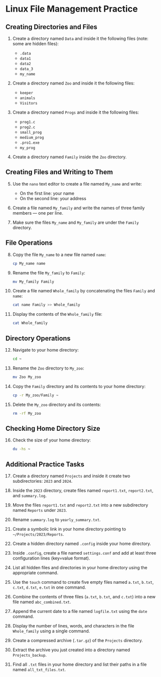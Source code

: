 # Linux File Management Practice

## Creating Directories and Files

1. Create a directory named `Data` and inside it the following files (note: some are hidden files):
   - `.data`
   - `data1`
   - `data2`
   - `data_3`
   - `my_name`

2. Create a directory named `Zoo` and inside it the following files:
   - `keeper`
   - `animals`
   - `Visitors`

3. Create a directory named `Progs` and inside it the following files:
   - `prog1.c`
   - `prog2.c`
   - `small_prog`
   - `medium_prog`
   - `.pro1.exe`
   - `my_prog`

4. Create a directory named `Family` inside the `Zoo` directory.

## Creating Files and Writing to Them

5. Use the `nano` text editor to create a file named `My_name` and write:
   - On the first line: your name
   - On the second line: your address

6. Create a file named `My_family` and write the names of three family members — one per line.

7. Make sure the files `My_name` and `My_family` are under the `Family` directory.

## File Operations

8. Copy the file `My_name` to a new file named `name`:
   ```bash
   cp My_name name
   ```

9. Rename the file `My_family` to `Family`:
   ```bash
   mv My_family Family
   ```

10. Create a file named `Whole_family` by concatenating the files `Family` and `name`:
    ```bash
    cat name Family >> Whole_family
    ```

11. Display the contents of the `Whole_family` file:
    ```bash
    cat Whole_family
    ```

## Directory Operations

12. Navigate to your home directory:
    ```bash
    cd ~
    ```

13. Rename the `Zoo` directory to `My_zoo`:
    ```bash
    mv Zoo My_zoo
    ```

14. Copy the `Family` directory and its contents to your home directory:
    ```bash
    cp -r My_zoo/Family ~
    ```

15. Delete the `My_zoo` directory and its contents:
    ```bash
    rm -rf My_zoo
    ```

## Checking Home Directory Size

16. Check the size of your home directory:
    ```bash
    du -hs ~
    ```

## Additional Practice Tasks

17. Create a directory named `Projects` and inside it create two subdirectories: `2023` and `2024`.

18. Inside the `2023` directory, create files named `report1.txt`, `report2.txt`, and `summary.log`.

19. Move the files `report1.txt` and `report2.txt` into a new subdirectory named `Reports` under `2023`.

20. Rename `summary.log` to `yearly_summary.txt`.

21. Create a symbolic link in your home directory pointing to `~/Projects/2023/Reports`.

22. Create a hidden directory named `.config` inside your home directory.

23. Inside `.config`, create a file named `settings.conf` and add at least three configuration lines (key=value format).

24. List all hidden files and directories in your home directory using the appropriate command.

25. Use the `touch` command to create five empty files named `a.txt`, `b.txt`, `c.txt`, `d.txt`, `e.txt` in one command.

26. Combine the contents of three files (`a.txt`, `b.txt`, and `c.txt`) into a new file named `abc_combined.txt`.

27. Append the current date to a file named `logfile.txt` using the `date` command.

28. Display the number of lines, words, and characters in the file `Whole_family` using a single command.

29. Create a compressed archive (`.tar.gz`) of the `Projects` directory.

30. Extract the archive you just created into a directory named `Projects_backup`.

31. Find all `.txt` files in your home directory and list their paths in a file named `all_txt_files.txt`.
